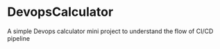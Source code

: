 # DevopsCalculator
A simple Devops calculator mini project to understand the flow of CI/CD pipeline
